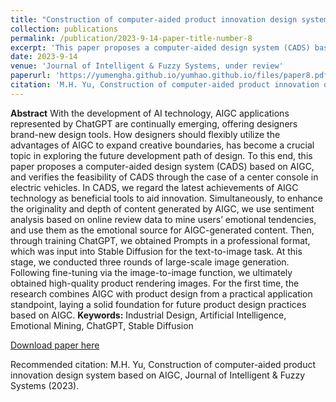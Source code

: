 ```yaml
---
title: "Construction of computer-aided product innovation design system based on AIGC"
collection: publications
permalink: /publication/2023-9-14-paper-title-number-8
excerpt: 'This paper proposes a computer-aided design system (CADS) based on AIGC, and verifies the feasibility of CADS through the case of a center console in electric vehicles.'
date: 2023-9-14
venue: 'Journal of Intelligent & Fuzzy Systems, under review'
paperurl: 'https://yumengha.github.io/yumhao.github.io/files/paper8.pdf'
citation: 'M.H. Yu, Construction of computer-aided product innovation design system based on AIGC, Journal of Intelligent & Fuzzy Systems (2023)'
---
```

**Abstract** With the development of AI technology, AIGC applications represented by ChatGPT are continually emerging, 
offering designers brand-new design tools. How designers should flexibly utilize the advantages of AIGC to expand creative 
boundaries, has become a crucial topic in exploring the future development path of design. To this end, this paper proposes a 
computer-aided design system (CADS) based on AIGC, and verifies the feasibility of CADS through the case of a center console in electric vehicles. In CADS, we regard the latest achievements of AIGC technology as beneficial tools to aid innovation.
Simultaneously, to enhance the originality and depth of content generated by AIGC, we use sentiment analysis based on online 
review data to mine users’ emotional tendencies, and use them as the emotional source for AIGC-generated content. Then, 
through training ChatGPT, we obtained Prompts in a professional format, which was input into Stable Diffusion for the text-to-image task. At this stage, we conducted three rounds of large-scale image generation. Following fine-tuning via the image-to-image function, we ultimately obtained high-quality product rendering images. For the first time, the research combines 
AIGC with product design from a practical application standpoint, laying a solid foundation for future product design practices 
based on AIGC.
**Keywords:** Industrial Design, Artificial Intelligence, Emotional Mining, ChatGPT, Stable Diffusion


[Download paper here](https://yumengha.github.io/yumhao.github.io/files/paper8.pdf)

Recommended citation: M.H. Yu, Construction of computer-aided product innovation design system based on AIGC, Journal of Intelligent & Fuzzy Systems (2023).
